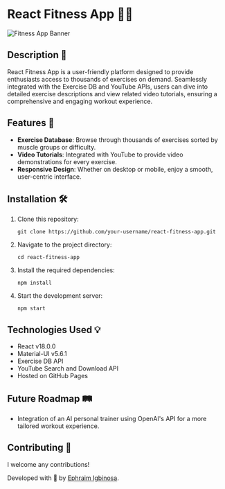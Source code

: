# React Fitness App 🏋️‍♂️

![Fitness App Banner](path-to-your-banner-image-if-you-have-one.jpg)

## Description 📝

React Fitness App is a user-friendly platform designed to provide enthusiasts access to thousands of exercises on demand. Seamlessly integrated with the Exercise DB and YouTube APIs, users can dive into detailed exercise descriptions and view related video tutorials, ensuring a comprehensive and engaging workout experience.

## Features 🌟

- **Exercise Database**: Browse through thousands of exercises sorted by muscle groups or difficulty.
- **Video Tutorials**: Integrated with YouTube to provide video demonstrations for every exercise.
- **Responsive Design**: Whether on desktop or mobile, enjoy a smooth, user-centric interface.


## Installation 🛠

1. Clone this repository:
    ```
    git clone https://github.com/your-username/react-fitness-app.git
    ```
2. Navigate to the project directory:
    ```
    cd react-fitness-app
    ```
3. Install the required dependencies:
    ```
    npm install
    ```

4. Start the development server:
    ```
    npm start
    ```

## Technologies Used 💡

- React v18.0.0
- Material-UI v5.6.1
- Exercise DB API
- YouTube Search and Download API
- Hosted on GitHub Pages

## Future Roadmap 🛤

- Integration of an AI personal trainer using OpenAI's API for a more tailored workout experience.

## Contributing 🤝

I welcome any contributions!

Developed with 💪 by [Ephraim Igbinosa](https://github.cpm/ephraim69).
